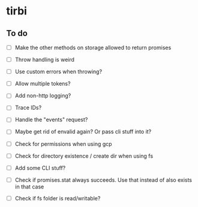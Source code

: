 # tirbi

## To do

- [ ] Make the other methods on storage allowed to return promises
- [ ] Throw handling is weird
- [ ] Use custom errors when throwing?
- [ ] Allow multiple tokens?
- [ ] Add non-http logging?
- [ ] Trace IDs?
- [ ] Handle the "events" request?
- [ ] Maybe get rid of envalid again? Or pass cli stuff into it?
- [ ] Check for permissions when using gcp
- [ ] Check for directory existence / create dir when using fs
- [ ] Add some CLI stuff?
- [ ] Check if promises.stat always succeeds. Use that instead of also exists in
      that case
- [ ] Check if fs folder is read/writable?

